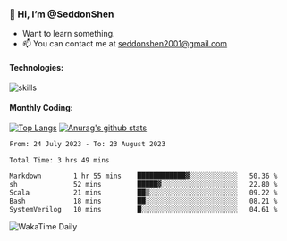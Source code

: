 ### 👋 Hi, I’m @SeddonShen
- Want to learn something.
- 📫 You can contact me at seddonshen2001@gmail.com

#### Technologies:

![skills](https://skillicons.dev/icons?i=scala,js,html,css,bootstrap,jquery,c,cpp,cloudflare,django,docker,flask,git,github,githubactions,linux,latex,mysql,nodejs,ps,php,pr,py,raspberrypi,redis,unreal,v,vscode,vue,bash)

#### Monthly Coding:
[![Top Langs](https://github-readme-stats.vercel.app/api/top-langs?username=seddonshen&show_icons=true&locale=en&layout=compact&hide=html&langs_count=8)](https://github.com/SeddonShen/)
[![Anurag's github stats](https://github-readme-stats.vercel.app/api?username=SeddonShen&count_private=true&show_icons=true)](https://github.com/anuraghazra/github-readme-stats)
<!--START_SECTION:waka-->

```txt
From: 24 July 2023 - To: 23 August 2023

Total Time: 3 hrs 49 mins

Markdown        1 hr 55 mins    ████████████▓░░░░░░░░░░░░   50.36 %
sh              52 mins         █████▓░░░░░░░░░░░░░░░░░░░   22.80 %
Scala           21 mins         ██▒░░░░░░░░░░░░░░░░░░░░░░   09.22 %
Bash            18 mins         ██░░░░░░░░░░░░░░░░░░░░░░░   08.21 %
SystemVerilog   10 mins         █░░░░░░░░░░░░░░░░░░░░░░░░   04.61 %
```

<!--END_SECTION:waka-->

![WakaTime Daily](https://wakatime.com/share/@seddon2001/61a7e342-5f12-4fea-bf92-1fac161e97d6.svg)
<!---
SeddonShen/SeddonShen is a ✨ special ✨ repository because its `README.md` (this file) appears on your GitHub profile.
You can click the Preview link to take a look at your changes.
--->
